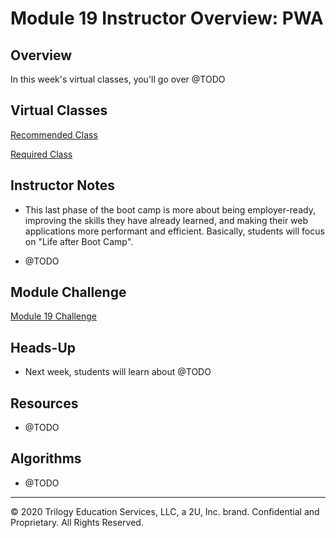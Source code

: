 # Module 19 Instructor Overview: PWA

## Overview

In this week's virtual classes, you'll go over @TODO

## Virtual Classes

[Recommended Class](./19.1-RECOMMENDED.md)

[Required Class](./19.2-REQUIRED.md)

## Instructor Notes

* This last phase of the boot camp is more about being employer-ready, improving the skills they have already learned, and making their web applications more performant and efficient. Basically, students will focus on "Life after Boot Camp". 

* @TODO

## Module Challenge

[Module 19 Challenge](../../01-Class-Content/19-PWA/02-Challenge)

## Heads-Up

* Next week, students will learn about @TODO

## Resources

* @TODO

## Algorithms

* @TODO

---
© 2020 Trilogy Education Services, LLC, a 2U, Inc. brand.  Confidential and Proprietary.  All Rights Reserved.
